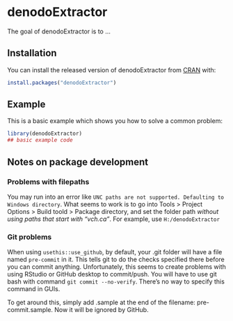 
<!-- README.md is generated from README.Rmd. Please edit that file -->

# denodoExtractor

<!-- badges: start -->

<!-- badges: end -->

The goal of denodoExtractor is to …

## Installation

You can install the released version of denodoExtractor from
[CRAN](https://CRAN.R-project.org) with:

``` r
install.packages("denodoExtractor")
```

## Example

This is a basic example which shows you how to solve a common problem:

``` r
library(denodoExtractor)
## basic example code
```

## Notes on package development

### Problems with filepaths

You may run into an error like `UNC paths are not supported. Defaulting
to Windows directory`. What seems to work is to go into Tools \> Project
Options \> Build toold \> Package directory, and set the folder path
*without using paths that start with “vch.ca”*. For example, use
`H:/denodoExtractor`

### Git problems

When using `usethis::use_github`, by default, your .git folder will have
a file named `pre-commit` in it. This tells git to do the checks
specified there before you can commit anything. Unfortunately, this
seems to create problems with using RStudio or GitHub desktop to
commit/push. You will have to use git bash with command `git commit
--no-verify`. There’s no way to specify this command in GUIs.

To get around this, simply add .sample at the end of the filename:
pre-commit.sample. Now it will be ignored by GitHub.
